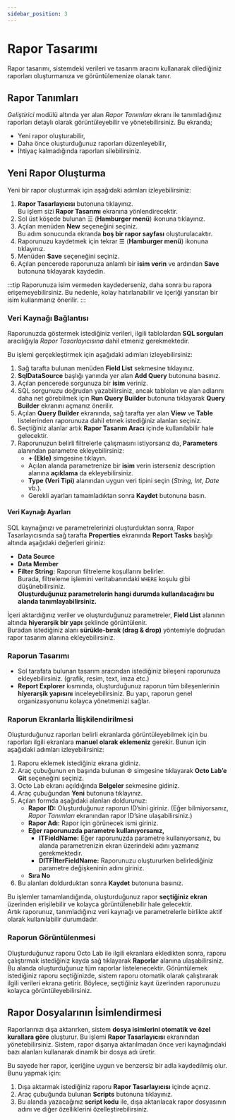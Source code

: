 ```yaml
---
sidebar_position: 3
---
```

# Rapor Tasarımı

Rapor tasarımı, sistemdeki verileri ve tasarım aracını kullanarak dilediğiniz raporları oluşturmanıza ve görüntülemenize olanak tanır.

## Rapor Tanımları

*Geliştirici* modülü altında yer alan *Rapor Tanımları* ekranı ile tanımladığınız raporları detaylı olarak görüntüleyebilir ve yönetebilirsiniz. Bu ekranda;
- Yeni rapor oluşturabilir,
- Daha önce oluşturduğunuz raporları düzenleyebilir,
- İhtiyaç kalmadığında raporları silebilirsiniz.

## Yeni Rapor Oluşturma

Yeni bir rapor oluşturmak için aşağıdaki adımları izleyebilirsiniz:

1. **Rapor Tasarlayıcısı** butonuna tıklayınız.  
   Bu işlem sizi **Rapor Tasarımı** ekranına yönlendirecektir.  
2. Sol üst köşede bulunan ☰ (**Hamburger menü**) ikonuna tıklayınız.  
3. Açılan menüden **New** seçeneğini seçiniz.  
   Bu adım sonucunda ekranda **boş bir rapor sayfası** oluşturulacaktır.  
4. Raporunuzu kaydetmek için tekrar ☰ (**Hamburger menü**) ikonuna tıklayınız.  
5. Menüden **Save** seçeneğini seçiniz.  
6. Açılan pencerede raporunuza anlamlı bir **isim verin** ve ardından **Save** butonuna tıklayarak kaydedin.  

:::tip
Raporunuza isim vermeden kaydederseniz, daha sonra bu rapora erişemeyebilirsiniz. Bu nedenle, kolay hatırlanabilir ve içeriği yansıtan bir isim kullanmanız önerilir.
:::

### Veri Kaynağı Bağlantısı

Raporunuzda göstermek istediğiniz verileri, ilgili tablolardan **SQL sorguları** aracılığıyla *Rapor Tasarlayıcısına* dahil etmeniz gerekmektedir.  

Bu işlemi gerçekleştirmek için aşağıdaki adımları izleyebilirsiniz:

1. Sağ tarafta bulunan menüden **Field List** sekmesine tıklayınız.  
2. **SqlDataSource** başlığı yanında yer alan **Add Query** butonuna basınız.  
3. Açılan pencerede sorgunuza bir **isim** veriniz.  
4. SQL sorgunuzu doğrudan yazabilirsiniz, ancak tabloları ve alan adlarını daha net görebilmek için **Run Query Builder** butonuna tıklayarak **Query Builder** ekranını açmanız önerilir.  
5. Açılan **Query Builder** ekranında, sağ tarafta yer alan **View** ve **Table** listelerinden raporunuza dahil etmek istediğiniz alanları seçiniz.  
6. Seçtiğiniz alanlar artık **Rapor Tasarım Aracı** içinde kullanılabilir hale gelecektir.  
7. Raporunuzun belirli filtrelerle çalışmasını istiyorsanız da, **Parameters** alanından parametre ekleyebilirsiniz:  
    - **+ (Ekle)** simgesine tıklayın.  
   - Açılan alanda parametrenize bir **isim** verin isterseniz description alanına **açıklama** da ekleyebilirsiniz.  
   - **Type (Veri Tipi)** alanından uygun veri tipini seçin (*String, Int, Date* vb.).  
   - Gerekli ayarları tamamladıktan sonra **Kaydet** butonuna basın.  

#### Veri Kaynağı Ayarları
SQL kaynağınızı ve parametrelerinizi oluşturduktan sonra, Rapor Tasarlayıcısında sağ tarafta **Properties** ekranında **Report Tasks** başlığı altında aşağıdaki değerleri giriniz:  
- **Data Source**  
- **Data Member**  
- **Filter String:** Raporun filtreleme koşullarını belirler.  
  Burada, filtreleme işlemini veritabanındaki `WHERE` koşulu gibi düşünebilirsiniz.  
  **Oluşturduğunuz parametrelerin hangi durumda kullanılacağını bu alanda tanımlayabilirsiniz.**

İçeri aktardığınız veriler ve oluşturduğunuz parametreler, **Field List** alanının altında **hiyerarşik bir yapı** şeklinde görüntülenir.   
Buradan istediğiniz alanı **sürükle-bırak (drag & drop)** yöntemiyle doğrudan rapor tasarım alanına ekleyebilirsiniz.  

### Raporun Tasarımı

- Sol tarafata bulunan tasarım aracından istediğiniz bileşeni raporunuza ekleyebilirsiniz. (grafik, resim, text, imza etc.)
- **Report Explorer** kısmında, oluşturduğunuz raporun tüm bileşenlerinin **hiyerarşik yapısını** inceleyebilirsiniz. Bu yapı, raporun genel organizasyonunu kolayca yönetmenizi sağlar.

### Raporun Ekranlarla İlişkilendirilmesi

Oluşturduğunuz raporları belirli ekranlarda görüntüleyebilmek için bu raporları ilgili ekranlara **manuel olarak eklemeniz** gerekir. Bunun için aşağıdaki adımları izleyebilirsiniz:

1. Raporu eklemek istediğiniz ekrana gidiniz.  
2. Araç çubuğunun en başında bulunan ⚙️ simgesine tıklayarak **Octo Lab’e Git** seçeneğini seçiniz.  
3. Octo Lab ekranı açıldığında **Belgeler** sekmesine gidiniz.  
4. Araç çubuğundan **Yeni** butonuna tıklayınız.  
5. Açılan formda aşağıdaki alanları doldurunuz:  
   - **Rapor ID:** Oluşturduğunuz raporun ID’sini giriniz. (Eğer bilmiyorsanız, *Rapor Tanımları* ekranından rapor ID’sine ulaşabilirsiniz.)  
   - **Rapor Adı:** Rapor için görünecek ismi giriniz.  
   - **Eğer raporunuzda parametre kullanıyorsanız,**
      - **ITFieldName:** Eğer raporunuzda parametre kullanıyorsanız, bu alanda parametrenizin ekran üzerindeki adını yazmanız gerekmektedir.
      - **DITFİlterFieldName:** Raporunuzu oluştururken belirlediğiniz parametre değişkeninin adını giriniz. 
   - **Sıra No**
6. Bu alanları doldurduktan sonra **Kaydet** butonuna basınız.  

Bu işlemler tamamlandığında, oluşturduğunuz rapor **seçtiğiniz ekran** üzerinden erişilebilir ve kolayca görüntülenebilir hale gelecektir.  
Artık raporunuz, tanımladığınız veri kaynağı ve parametrelerle birlikte aktif olarak kullanılabilir durumdadır.

### Raporun Görüntülenmesi

Oluşturduğunuz raporu Octo Lab ile ilgili ekranlara ekledikten sonra, raporu çalıştırmak istediğiniz kayda sağ tıklayarak **Raporlar** alanına ulaşabilirsiniz. Bu alanda oluşturduğunuz tüm raporlar listelenecektir. Görüntülemek istediğiniz raporu seçtiğinizde, sistem raporu otomatik olarak çalıştırarak ilgili verileri ekrana getirir. Böylece, seçtiğiniz kayıt üzerinden raporunuzu kolayca görüntüleyebilirsiniz.

## Rapor Dosyalarının İsimlendirmesi

Raporlarınızı dışa aktarırken, sistem **dosya isimlerini otomatik ve özel kurallara göre** oluşturur. Bu işlemi **Rapor Tasarlayıcısı** ekranından yönetebilirsiniz. Sistem, rapor dışarıya aktarılmadan önce veri kaynağındaki bazı alanları kullanarak dinamik bir dosya adı üretir.

Bu sayede her rapor, içeriğine uygun ve benzersiz bir adla kaydedilmiş olur. Bunu yapmak için:

1. Dışa aktarmak istediğiniz raporu **Rapor Tasarlayıcısı** içinde açınız.
2. Araç çubuğunda bulunan **Scripts** butonuna tıklayınız.
3. Bu alanda yazacağınız **script kodu** ile, dışa aktarılacak rapor dosyasının adını ve diğer özelliklerini özelleştirebilirsiniz.
